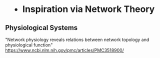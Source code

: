 #  • Inspiration via Network Theory

## Physiological Systems

"Network physiology reveals relations between network topology and physiological function"
https://www.ncbi.nlm.nih.gov/pmc/articles/PMC3518900/
